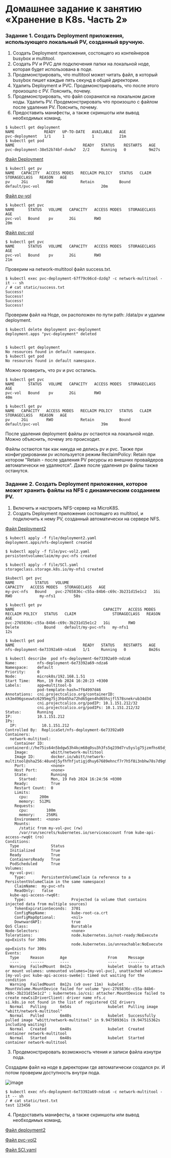 # Домашнее задание к занятию «Хранение в K8s. Часть 2»
### Задание 1. Создать Deployment приложения, использующего локальный PV, созданный вручную.
1) Создать Deployment приложения, состоящего из контейнеров busybox и multitool.
2) Создать PV и PVC для подключения папки на локальной ноде, которая будет использована в поде.
3) Продемонстрировать, что multitool может читать файл, в который busybox пишет каждые пять секунд в общей директории.
4) Удалить Deployment и PVC. Продемонстрировать, что после этого произошло с PV. Пояснить, почему.
5) Продемонстрировать, что файл сохранился на локальном диске ноды. Удалить PV. Продемонстрировать что произошло с файлом после удаления PV. Пояснить, почему.
6) Предоставить манифесты, а также скриншоты или вывод необходимых команд.
```
$ kubectl get deployment
NAME             READY   UP-TO-DATE   AVAILABLE   AGE
pvc-deployment   1/1     1            1           21m
$ kubectl get pod
NAME                              READY   STATUS    RESTARTS   AGE
pvc-deployment-38e52b74bf-dvdw7   2/2     Running   0          9m27s
```
[Файл Deployment](https://github.com/dikalov/devops-28/blob/main/kuber-homeworks/2.2%20/file%20/deployment.yaml)
```
$ kubectl get pv
NAME   CAPACITY   ACCESS MODES   RECLAIM POLICY   STATUS   CLAIM             STORAGECLASS   REASON   AGE
pv     2Gi        RWO            Retain           Bound    default/pvc-vol                           20m
```
[Файл pv-vol](https://github.com/dikalov/devops-28/blob/main/kuber-homeworks/2.2%20/file%20/pv-vol.yaml)
```
$ kubectl get pvc
NAME      STATUS   VOLUME   CAPACITY   ACCESS MODES   STORAGECLASS   AGE
pvc-vol   Bound    pv       2Gi        RWO                           20m
```
[Файл pvc-vol](https://github.com/dikalov/devops-28/blob/main/kuber-homeworks/2.2%20/file%20/pvc-vol.yaml)
```
$ kubectl get pvc
NAME      STATUS   VOLUME   CAPACITY   ACCESS MODES   STORAGECLASS   AGE
pvc-vol   Bound    pv       2Gi        RWO                           21m
```
Проверим на network-multitool файл success.txt.
```
$ kubectl exec pvc-deployment-67f79c66cd-dzdq7 -c network-multitool -it -- sh
/ # cat static/success.txt
Success!
Success!
Success!
Success!
```
Проверим файл на Ноде, он расположен по пути path: /data/pv и удалим deployment.
```
$ kubectl delete deployment pvc-deployment
deployment.apps "pvc-deployment" deleted


$ kubectl get deployment
No resources found in default namespace.
$ kubectl get pod
No resources found in default namespace.
```
Можно проверить, что pv и pvc остались.
```
$ kubectl get pvc
NAME      STATUS   VOLUME   CAPACITY   ACCESS MODES   STORAGECLASS   AGE
pvc-vol   Bound    pv       2Gi        RWO                           40m

$ kubectl get pv
NAME   CAPACITY   ACCESS MODES   RECLAIM POLICY   STATUS   CLAIM             STORAGECLASS   REASON   AGE
pv     2Gi        RWO            Retain           Bound    default/pvc-vol                           39m
```
После удаления deployment файлы pv остаются на локальной ноде. Можно объяснить, почему это происходит.

Файлы остаются так как никуда не делись pv и pvc. Также при конфигурировании pv используется режим ReclaimPolicy: Retain при котором "Retain - после удаления PV ресурсы из внешних провайдеров автоматически не удаляются". Даже после удаления pv файлы также останутся.

### Задание 2. Создать Deployment приложения, которое может хранить файлы на NFS с динамическим созданием PV.
1) Включить и настроить NFS-сервер на MicroK8S.
2) Создать Deployment приложения состоящего из multitool, и подключить к нему PV, созданный автоматически на сервере NFS.

[Файл Deployment2](https://github.com/dikalov/devops-28/blob/main/kuber-homeworks/2.2%20/file%20/deployment2.yaml)
```
$ kubectl apply -f file/deployment2.yaml 
deployment.apps/nfs-deployment created

$ kubectl apply -f file/pvc-vol2.yaml 
persistentvolumeclaim/my-pvc-nfs created

$ kubectl apply -f file/SCl.yaml 
storageclass.storage.k8s.io/my-nfs1 created

$kubectl get pvc
NAME         STATUS   VOLUME                                     CAPACITY   ACCESS MODES   STORAGECLASS   AGE
my-pvc-nfs   Bound    pvc-2765836c-c55a-84b6-c69c-3b231d15e1c2   1Gi        RWO            my-nfs1        50s

$ kubectl get pv
NAME                                       CAPACITY   ACCESS MODES   RECLAIM POLICY   STATUS   CLAIM                STORAGECLASS   REASON   AGE
pvc-2765836c-c55a-84b6-c69c-3b231d15e1c2   1Gi        RWO            Delete           Bound    default/my-pvc-nfs   my-nfs1                 12s
```
```
$ kubectl get pod
NAME                              READY   STATUS    RESTARTS   AGE
nfs-deployment-6e73392a69-ndza6   1/1     Running   0          8m26s

$ kubectl describe  pod nfs-deployment-6e73392a69-ndza6
Name:         nfs-deployment-6e73392a69-ndza6
Namespace:    default
Priority:     0
Node:         microk8s/192.168.1.51
Start Time:   Mon, 19 Feb 2024 16:20:23 +0300
Labels:       app=multitool-b
              pod-template-hash=7f64997d46
Annotations:  cni.projectcalico.org/containerID: sk3m496gseuwtc6295mg75j3hb45ha72hd65gen4hd65hsjfl578snekrub34d34
              cni.projectcalico.org/podIP: 10.1.151.212/32
              cni.projectcalico.org/podIPs: 10.1.151.212/32
Status:       Running
IP:           10.1.151.212
IPs:
  IP:           10.1.151.212
Controlled By:  ReplicaSet/nfs-deployment-6e73392a69
Containers:
  network-multitool:
    Container ID:   containerd://he75is64n5bdgw53h4kcm68q0su3h3fs5q239d7ru5yslg75jzmfhs65djvn37r46
    Image:          wbitt/network-multitool
    Image ID:       docker.io/wbitt/network-multitool@sha256:48undj5yfhfhfjutigjdhuy67689ehncf7r7h5f8i3nbhw78s7d9g9gjtjtjgkv5
    Port:           <none>
    Host Port:      <none>
    State:          Running
      Started:      Mon, 19 Feb 2024 16:24:56 +0300
    Ready:          True
    Restart Count:  0
    Limits:
      cpu:     200m
      memory:  512Mi
    Requests:
      cpu:        100m
      memory:     256Mi
    Environment:  <none>
    Mounts:
      /static from my-vol-pvc (rw)
      /var/run/secrets/kubernetes.io/serviceaccount from kube-api-access-rwq6t (ro)
Conditions:
  Type              Status
  Initialized       True
  Ready             True
  ContainersReady   True
  PodScheduled      True
Volumes:
  my-vol-pvc:
    Type:       PersistentVolumeClaim (a reference to a PersistentVolumeClaim in the same namespace)
    ClaimName:  my-pvc-nfs
    ReadOnly:   false
  kube-api-access-rwq6t:
    Type:                    Projected (a volume that contains injected data from multiple sources)
    TokenExpirationSeconds:  3701
    ConfigMapName:           kube-root-ca.crt
    ConfigMapOptional:       <nil>
    DownwardAPI:             true
QoS Class:                   Burstable
Node-Selectors:              <none>
Tolerations:                 node.kubernetes.io/not-ready:NoExecute op=Exists for 300s
                             node.kubernetes.io/unreachable:NoExecute op=Exists for 300s
Events:
  Type     Reason       Age                  From     Message
  ----     ------       ----                 ----     -------
  Warning  FailedMount  8m12s                kubelet  Unable to attach or mount volumes: unmounted volumes=[my-vol-pvc], unattached volumes=[my-vol-pvc kube-api-access-swe6e]: timed out waiting for the condition
  Warning  FailedMount  8m12s (x9 over 11m)  kubelet  MountVolume.MountDevice failed for volume "pvc-2765836c-c55a-84b6-c69c-3b231d15e1c2" : kubernetes.io/csi: attacher.MountDevice failed to create newCsiDriverClient: driver name nfs.c
si.k8s.io not found in the list of registered CSI drivers
  Normal   Pulling      6m54s                kubelet  Pulling image "wbitt/network-multitool"
  Normal   Pulled       6m40s                kubelet  Successfully pulled image "wbitt/network-multitool" in 9.947509361s (9.947515362s including waiting)
  Normal   Created      6m40s                kubelet  Created container network-multitool
  Normal   Started      6m40s                kubelet  Started container network-multitool
```
3) Продемонстрировать возможность чтения и записи файла изнутри пода.

Создадим файл на ноде в директории где автоматически создался pv. И потом проверим доступность внутри пода.

![image](https://github.com/dikalov/devops-28/assets/126553776/d40a01b7-8d4f-4067-88eb-e85fe56a7ce6)

```
$ kubectl exec nfs-deployment-6e73392a69-ndza6 -c network-multitool -it -- sh
/ # cat static/test.txt
test 123456
```
4) Предоставить манифесты, а также скриншоты или вывод необходимых команд.

[Файл deployment2](https://github.com/dikalov/devops-28/blob/main/kuber-homeworks/2.2%20/file%20/deployment2.yaml)

[Файл pvc-vol2](https://github.com/dikalov/devops-28/blob/main/kuber-homeworks/2.2%20/file%20/pvc-vol2.yaml)

[Файл SCl.yaml](https://github.com/dikalov/devops-28/blob/main/kuber-homeworks/2.2%20/file%20/SCl.yaml)





